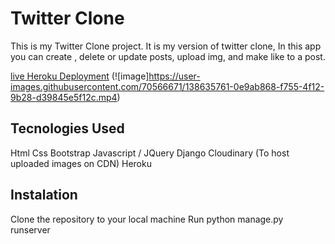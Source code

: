 # Twitter Clone
This is my  Twitter Clone project. It is my version of twitter clone, In this app you can create , delete or update posts, upload img, and make like to a post.

[live Heroku Deployment](https://twitterclone-yandys.herokuapp.com/)
(![image]https://user-images.githubusercontent.com/70566671/138635761-0e9ab868-f755-4f12-9b28-d39845e5f12c.mp4)
## Tecnologies Used
Html
Css
Bootstrap
Javascript / JQuery
Django
Cloudinary (To host uploaded images on CDN)
Heroku

## Instalation
Clone the repository to your local machine
Run python manage.py runserver

